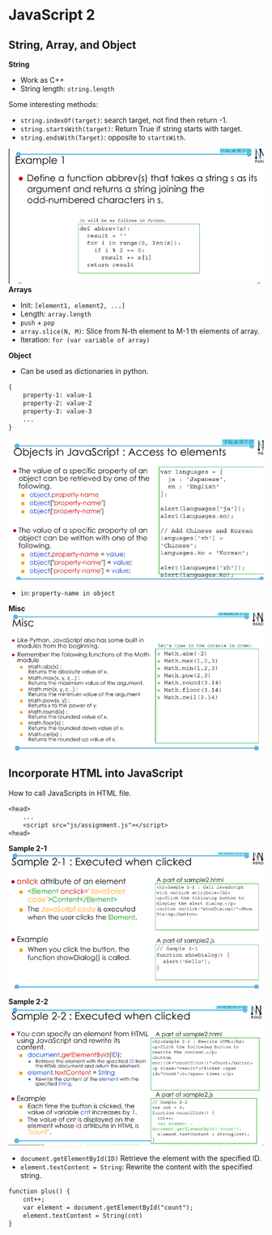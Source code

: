 # JavaScript 2  
## String, Array, and Object  
**String**  
- Work as C++  
- String length: `string.length`  

Some interesting methods:  
- `string.indexOf(target)`: search target, not find then return -1.  
- `string.startsWith(target)`: Return True if string starts with target.  
- `string.endsWith(Target)`: opposite to `startsWith`.  

![ex1](ex1.png)  
**Arrays**  
- Init: `[element1, element2, ...]`  
- Length: `array.length`  
- `push` + `pop`  
- `array.slice(N, M)`: Slice from N-th element to M-1 th elements of array.  
- Iteration: `for (var variable of array)`  

**Object**  
- Can be used as dictionaries in python.  
```
{
    property-1: value-1
    property-2: value-2
    property-3: value-3
    ...
}
```  
![object](object.png)  

- `in`: `property-name in object`  

**Misc**  
![misc](misc.png)  

## Incorporate HTML into JavaScript  
How to call JavaScripts in HTML file.  
```
<head>
    ...
    <script src="js/assignment.js"></script>
<head>
```  
**Sample 2-1**  
![ex2.1](ex2.1.png)  

**Sample 2-2**  
![sample2-2](sample2-2.png)  
- `document.getElementById(ID)` Retrieve the element with the specified ID.  
- `element.textContent = String`: Rewrite the content with the specified string.  
```
function plus() {
    cnt++;
    var element = document.getElementById("count");
    element.textContent = String(cnt)
}
```  






 

